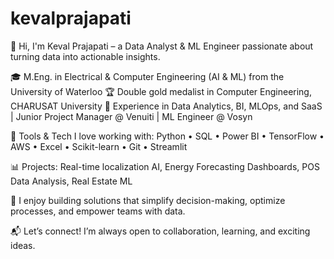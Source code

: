 # kevalprajapati

👋 Hi, I'm Keval Prajapati – a Data Analyst & ML Engineer passionate about turning data into actionable insights.

🎓 M.Eng. in Electrical & Computer Engineering (AI & ML) from the University of Waterloo
🏆 Double gold medalist in Computer Engineering, CHARUSAT University
💼 Experience in Data Analytics, BI, MLOps, and SaaS | Junior Project Manager @ Venuiti | ML Engineer @ Vosyn

🔧 Tools & Tech I love working with:
Python • SQL • Power BI • TensorFlow • AWS • Excel • Scikit-learn • Git • Streamlit

📊 Projects: Real-time localization AI, Energy Forecasting Dashboards, POS Data Analysis, Real Estate ML

🚀 I enjoy building solutions that simplify decision-making, optimize processes, and empower teams with data.

📬 Let’s connect! I’m always open to collaboration, learning, and exciting ideas.
